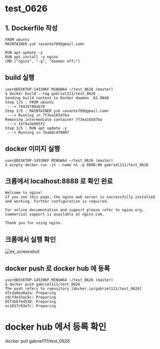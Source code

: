 # test_0626
## 1. Dockerfile 작성
```
FROM ubuntu
MAINTAINER ysk <avante789@gmail.com>

RUN apt update -y
RUN apt install -y nginx
CMD ["nginx", "-g", "daemon off;"]
```

## build 실행
~~~
user@DESKTOP-14530KF MINGW64 ~/test_0626 (master)
$ docker build --tag gabriel111/test_0626 .
Sending build context to Docker daemon  62.98kB
Step 1/5 : FROM ubuntu
 ---> 74435f89ab78
Step 2/5 : MAINTAINER ysk <avante789@gmail.com>
 ---> Running in 7f3ea165d7ba
Removing intermediate container 7f3ea165d7ba
 ---> 1ef9a3e605f2
Step 3/5 : RUN apt update -y
 ---> Running in 7ea0dc4f0007

~~~

## docker 이미지 실행
~~~
user@DESKTOP-14530KF MINGW64 ~/test_0626 (master)
$ winpty docker run -it --name n1 -p 8888:80 gabriel111/test_0626
~~~

##  크롬에서 localhost:8888  로  확인 완료
~~~
Welcome to nginx!
If you see this page, the nginx web server is successfully installed and working. Further configuration is required.

For online documentation and support please refer to nginx.org.
Commercial support is available at nginx.com.

Thank you for using nginx.
~~~

## 크롬에서 실행 확인
![ex_screenshot](./pic.png)

## docker push 로 docker hub 에 등록
~~~
user@DESKTOP-14530KF MINGW64 ~/test_0626 (master)
$ docker push gabriel111/test_0626
The push refers to repository [docker.io/gabriel111/test_0626]
d7cda0ea0a2a: Preparing
c0cf9e33ac9c: Preparing
05f3b67ed530: Preparing
ec1817c93e7c: Preparing

~~~


# docker hub 에서 등록 확인

docker pull gabriel111/test_0626
